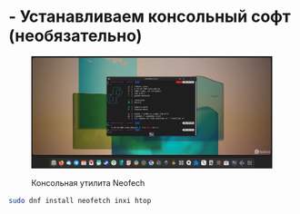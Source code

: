 # - Устанавливаем консольный софт (необязательно)

<figure><img src="../../../.gitbook/assets/Снимок экрана от 2022-10-29 09-36-17.png" alt=""><figcaption><p>Консольная утилита Neofech</p></figcaption></figure>

```bash
sudo dnf install neofetch inxi htop
```

